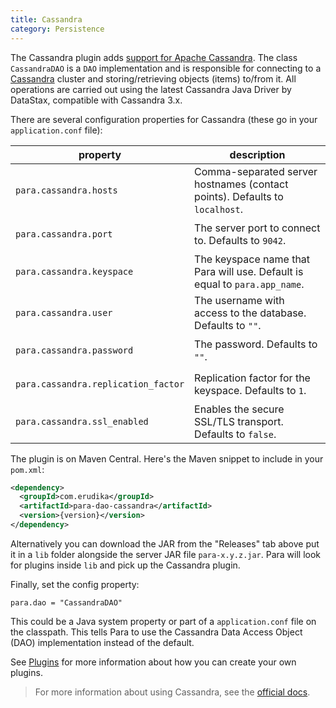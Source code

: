 ```yaml
---
title: Cassandra
category: Persistence
---
```


The Cassandra plugin adds [support for Apache Cassandra](https://github.com/Erudika/para-dao-cassandra).
The class `CassandraDAO` is a `DAO` implementation and is responsible for connecting to a [Cassandra](https://cassandra.apache.org/)
cluster and storing/retrieving objects (items) to/from it. All operations are carried out using the latest Cassandra
Java Driver by DataStax, compatible with Cassandra 3.x.

There are several configuration properties for Cassandra (these go in your `application.conf` file):

<table class="table table-striped">
	<thead>
		<tr>
			<th>property</th>
			<th>description</th>
		</tr>
	</thead>
	<tbody>
		<tr><td>

`para.cassandra.hosts`</td><td> Comma-separated server hostnames (contact points). Defaults to `localhost`.</td></tr>
		<tr><td>

`para.cassandra.port`</td><td> The server port to connect to. Defaults to `9042`.</td></tr>
		<tr><td>

`para.cassandra.keyspace`</td><td> The keyspace name that Para will use. Default is equal to `para.app_name`.</td></tr>
		<tr><td>

`para.cassandra.user`</td><td> The username with access to the database. Defaults to `""`.</td></tr>
		<tr><td>

`para.cassandra.password`</td><td> The password. Defaults to `""`.</td></tr>
		<tr><td>

`para.cassandra.replication_factor`</td><td> Replication factor for the keyspace. Defaults to `1`.</td></tr>
		<tr><td>

`para.cassandra.ssl_enabled`</td><td> Enables the secure SSL/TLS transport. Defaults to `false`.</td></tr>
	</tbody>
</table>

The plugin is on Maven Central. Here's the Maven snippet to include in your `pom.xml`:

```xml
<dependency>
  <groupId>com.erudika</groupId>
  <artifactId>para-dao-cassandra</artifactId>
  <version>{version}</version>
</dependency>
```

Alternatively you can download the JAR from the "Releases" tab above put it in a `lib` folder alongside the server
JAR file `para-x.y.z.jar`. Para will look for plugins inside `lib` and pick up the Cassandra plugin.

Finally, set the config property:
```
para.dao = "CassandraDAO"
```
This could be a Java system property or part of a `application.conf` file on the classpath.
This tells Para to use the Cassandra Data Access Object (DAO) implementation instead of the default.

See [Plugins](#008-plugins) for more information about how you can create your own plugins.

> For more information about using Cassandra, see the [official docs](https://cassandra.apache.org/doc/latest/).
